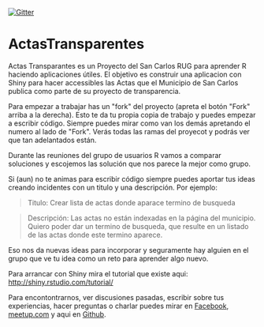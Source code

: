 [![Gitter](https://img.shields.io/gitter/room/nwjs/nw.js.svg)](https://gitter.im/SanCarlos-RUG)

# ActasTransparentes

Actas Transparantes es un Proyecto del San Carlos RUG para aprender R haciendo
aplicaciones útiles. El objetivo es construir una aplicacion con Shiny para
hacer accessibles las Actas que el Municipio de San Carlos publica como parte
de su proyecto de transparencia.

Para empezar a trabajar has un "fork" del proyecto (apreta el botón "Fork"
arriba a la derecha). Esto te da tu propia copia de trabajo y puedes empezar a
escribir código. Siempre puedes mirar como van los demás apretando el numero al
lado de "Fork". Verás todas las ramas del proyecot y podrás ver que tan
adelantados están.

Durante las reuniones del grupo de usuarios R vamos a comparar soluciones y
escojemos las solución que nos parece la mejor como grupo.

Si (aun) no te animas para escribir código siempre puedes aportar tus ideas
creando incidentes con un titulo y una descripción. Por ejemplo:

> Titulo: Crear lista de actas donde aparace termino de busqueda

> Descripción: Las actas no están indexadas en la página del municipio. Quiero
> poder dar un termino de busqueda, que resulte en un listado de las actas
> donde este termino aparece.

Eso nos da nuevas ideas para incorporar y seguramente hay alguien en el grupo
que ve tu idea como un reto para aprender algo nuevo.

Para arrancar con Shiny mira el tutorial que existe aqui: http://shiny.rstudio.com/tutorial/

Para encontontrarnos, ver discusiones pasadas, escribir sobre tus experiencias, hacer preguntas
o charlar puedes mirar en [Facebook](https://www.facebook.com/groups/SanCarlosRUG),
[meetup.com](http://www.meetup.com/es-ES/San-Carlos-R-User-Group/) y aqui 
en [Github](http://sancarlos-rug.github.io/).
